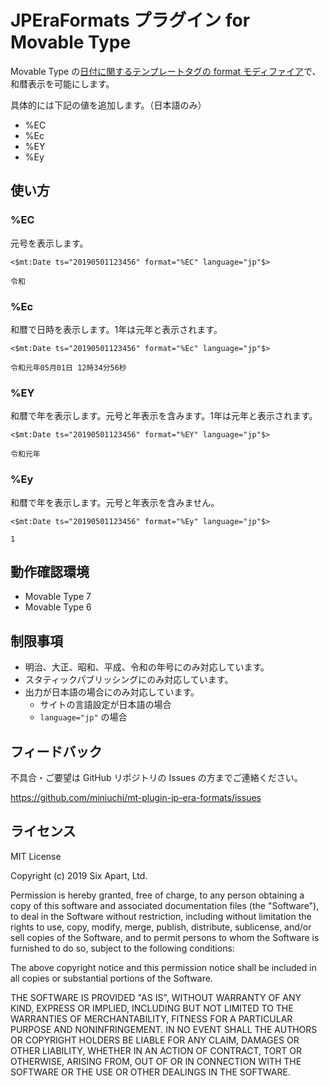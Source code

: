 # JPEraFormats プラグイン for Movable Type

Movable Type の[日付に関するテンプレートタグの format モディファイア](https://www.movabletype.jp/documentation/appendices/date-formats.html)で、和暦表示を可能にします。

具体的には下記の値を追加します。（日本語のみ）

* %EC
* %Ec
* %EY
* %Ey

## 使い方

### %EC

元号を表示します。

```
<$mt:Date ts="20190501123456" format="%EC" language="jp"$>
```

```
令和
```

### %Ec

和暦で日時を表示します。1年は元年と表示されます。

```
<$mt:Date ts="20190501123456" format="%Ec" language="jp"$>
```

```
令和元年05月01日 12時34分56秒
```

### %EY

和暦で年を表示します。元号と年表示を含みます。1年は元年と表示されます。

```
<$mt:Date ts="20190501123456" format="%EY" language="jp"$>
```

```
令和元年
```

### %Ey

和暦で年を表示します。元号と年表示を含みません。

```
<$mt:Date ts="20190501123456" format="%Ey" language="jp"$>
```

```
1
```

## 動作確認環境

* Movable Type 7
* Movable Type 6

## 制限事項

* 明治、大正、昭和、平成、令和の年号にのみ対応しています。
* スタティックパブリッシングにのみ対応しています。
* 出力が日本語の場合にのみ対応しています。
  * サイトの言語設定が日本語の場合
  * `language="jp"` の場合

## フィードバック

不具合・ご要望は GitHub リポジトリの Issues の方までご連絡ください。

https://github.com/miniuchi/mt-plugin-jp-era-formats/issues

## ライセンス

MIT License

Copyright (c) 2019 Six Apart, Ltd.

Permission is hereby granted, free of charge, to any person obtaining a copy
of this software and associated documentation files (the "Software"), to deal
in the Software without restriction, including without limitation the rights
to use, copy, modify, merge, publish, distribute, sublicense, and/or sell
copies of the Software, and to permit persons to whom the Software is
furnished to do so, subject to the following conditions:

The above copyright notice and this permission notice shall be included in all
copies or substantial portions of the Software.

THE SOFTWARE IS PROVIDED "AS IS", WITHOUT WARRANTY OF ANY KIND, EXPRESS OR
IMPLIED, INCLUDING BUT NOT LIMITED TO THE WARRANTIES OF MERCHANTABILITY,
FITNESS FOR A PARTICULAR PURPOSE AND NONINFRINGEMENT. IN NO EVENT SHALL THE
AUTHORS OR COPYRIGHT HOLDERS BE LIABLE FOR ANY CLAIM, DAMAGES OR OTHER
LIABILITY, WHETHER IN AN ACTION OF CONTRACT, TORT OR OTHERWISE, ARISING FROM,
OUT OF OR IN CONNECTION WITH THE SOFTWARE OR THE USE OR OTHER DEALINGS IN THE
SOFTWARE.